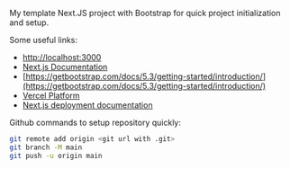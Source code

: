 My template Next.JS project with Bootstrap for quick project initialization and setup.

Some useful links:
- [http://localhost:3000](http://localhost:3000)
- [Next.js Documentation](https://nextjs.org/docs)
- [https://getbootstrap.com/docs/5.3/getting-started/introduction/](https://getbootstrap.com/docs/5.3/getting-started/introduction/)
- [Vercel Platform](https://vercel.com/new?utm_medium=default-template&filter=next.js&utm_source=create-next-app&utm_campaign=create-next-app-readme)
- [Next.js deployment documentation](https://nextjs.org/docs/deployment)

Github commands to setup repository quickly:
```bash
git remote add origin <git url with .git>
git branch -M main
git push -u origin main
```